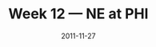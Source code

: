 ---
layout: game
title: Week 12 — NE at PHI
season: 2011
game_id: 2011_12_NE_PHI
week: 12
date: 2011-11-27
home_team: PHI
away_team: NE
final_home: 
final_away: 
pbp_url: /assets/data/pbp/2011/2011_12_NE_PHI.csv.gz
---